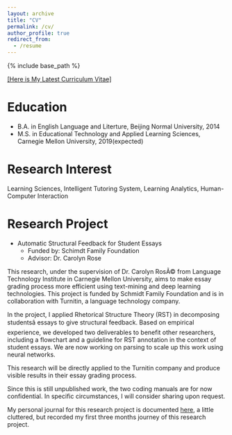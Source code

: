```yaml
---
layout: archive
title: "CV"
permalink: /cv/
author_profile: true
redirect_from:
  - /resume
---
```


{% include base_path %}

[[Here is My Latest Curriculum Vitae]](http://kexin-yang.github.io/files/KexinYang-CV-CMU.pdf)

Education
======
* B.A. in English Language and Literture, Beijing Normal University, 2014
* M.S. in Educational Technology and Applied Learning Sciences, Carnegie Mellon University, 2019(expected)

Research Interest
======
Learning Sciences, Intelligent Tutoring System, Learning Analytics, Human-Computer Interaction

Research Project
======
* Automatic Structural Feedback for Student Essays  
  * Funded by: Schimdt Family Foundation   
  * Advisor: Dr. Carolyn Rose

This research, under the supervision of Dr. Carolyn RosÃ© from Language Technology Institute in Carnegie Mellon University, aims to make essay grading process more efficient using text-mining and deep learning technologies. This project is funded by Schmidt Family Foundation and is in collaboration with Turnitin, a language technology company.   

In the project, I applied Rhetorical Structure Theory (RST) in decomposing studentsâ essays to give structural feedback. Based on empirical experience, we developed two deliverables to benefit other researchers, including a flowchart and a guideline for RST annotation in the context of student essays. We are now working on parsing to scale up this work using neural networks.   

This research will be directly applied to the Turnitin company and produce visible results in their essay grading process.   

Since this is still unpublished work, the two coding manuals are for now confidential. In specific circumstances, I will consider sharing upon request.   

My personal journal for this research project is documented [here](http://kexin-yang.github.io/files/TII_Journal.pdf), a little cluttered, but recorded my first three months journey of this research project.







